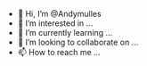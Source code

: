 - 👋 Hi, I’m @Andymulles
- 👀 I’m interested in ...
- 🌱 I’m currently learning ...
- 💞️ I’m looking to collaborate on ...
- 📫 How to reach me ...

<!---
Andymulles/Andymulles is a ✨ special ✨ repository because its `README.md` (this file) appears on your GitHub profile.
You can click the Preview link to take a look at your changes.
--->
